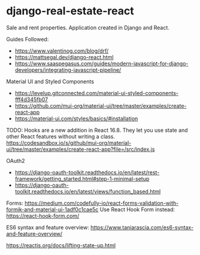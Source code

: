 # django-real-estate-react
Sale and rent properties. Application created in Django and React.

Guides Followed: 
- https://www.valentinog.com/blog/drf/
- https://mattsegal.dev/django-react.html
- https://www.saaspegasus.com/guides/modern-javascript-for-django-developers/integrating-javascript-pipeline/

Material UI and Styled Components
- https://levelup.gitconnected.com/material-ui-styled-components-fff4d345fb07 
- https://github.com/mui-org/material-ui/tree/master/examples/create-react-app
- https://material-ui.com/styles/basics/#installation



TODO: Hooks are a new addition in React 16.8. They let you use state and other React features without writing a class.
 https://codesandbox.io/s/github/mui-org/material-ui/tree/master/examples/create-react-app?file=/src/index.js
 
 OAuth2
  * https://django-oauth-toolkit.readthedocs.io/en/latest/rest-framework/getting_started.html#step-1-minimal-setup
 *  https://django-oauth-toolkit.readthedocs.io/en/latest/views/function_based.html
 
 Forms:
 https://medium.com/codefully-io/react-forms-validation-with-formik-and-material-ui-1adf0c1cae5c
    Use React Hook Form  instead: https://react-hook-form.com/
    
ES6 syntax and feature overview: 
https://www.taniarascia.com/es6-syntax-and-feature-overview/

https://reactjs.org/docs/lifting-state-up.html